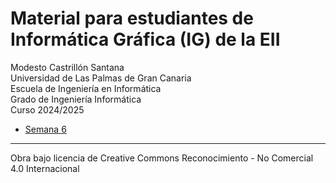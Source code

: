 # Material para estudiantes de Informática Gráfica (IG) de la EII

Modesto Castrillón Santana  
Universidad de Las Palmas de Gran Canaria  
Escuela de Ingeniería en Informática  
Grado de Ingeniería Informática  
Curso 2024/2025



- [Semana 6](S6/README.md)
<!-- - [Semana 7](S7/README.md)  -->
<!-- - [Semana 8](S8/README.md)  -->
<!-- - [Semana 9](S9/README.md)  -->
<!-- - [Semana 10](S10/README.md)  -->
<!-- - [Semana 11](S11/README.md)  -->
<!-- - [Semana 12](S12/README.md) -->

***
Obra bajo licencia de Creative Commons Reconocimiento - No Comercial 4.0 Internacional
